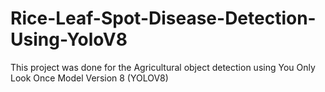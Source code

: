 # Rice-Leaf-Spot-Disease-Detection-Using-YoloV8
This project was done for the Agricultural  object detection using You Only Look Once Model Version 8 (YOLOV8)

